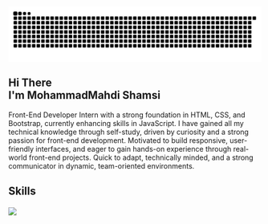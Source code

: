 <img align="center" src="https://raw.githubusercontent.com/imrrobat/imrrobat/d1b244e170d2b75fdda3efd499eaaf163f7a617c/images/github-contribution-grid-snake.svg" />

<h2>Hi There <br> I'm MohammadMahdi Shamsi</h2>
<p>
Front-End Developer Intern with a strong foundation in HTML, CSS, and Bootstrap, currently enhancing skills in JavaScript. I have gained all my technical knowledge through self-study, driven by curiosity and a strong passion for front-end development.
Motivated to build responsive, user-friendly interfaces, and eager to gain hands-on experience through real-world front-end projects. Quick to adapt, technically minded, and a strong communicator in dynamic, team-oriented environments.
</p>

<h2>Skills</h2>
<img align="center" src="https://skillicons.dev/icons?i=html,css,bootstrap,js,vscode,github" />
